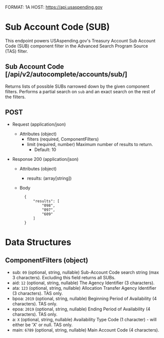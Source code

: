 FORMAT: 1A
HOST: https://api.usaspending.gov

# Sub Account Code (SUB)

This endpoint powers USAspending.gov's Treasury Account Sub Account Code (SUB) component filter in the Advanced Search Program Source (TAS) filter.

## Sub Account Code [/api/v2/autocomplete/accounts/sub/]

Returns lists of possible SUBs narrowed down by the given component filters. Performs a partial search on `sub` and an exact search on the rest of the filters.

## POST
+ Request (application/json)
    + Attributes (object)
        + filters (required, ComponentFilters)
        + limit (required, number)
            Maximum number of results to return.
            + Default: 10

+ Response 200 (application/json)
    + Attributes (object)
        + results: (array[string])

    + Body

            {
                "results": [
                    "098",
                    "097",
                    "609"
                ]
            }

# Data Structures

## ComponentFilters (object)
+ sub: `09` (optional, string, nullable)
    Sub-Account Code search string (max 3 characters). Excluding this field returns all SUBs.
+ aid: `12` (optional, string, nullable)
    The Agency Identifier (3 characters).
+ ata: `123` (optional, string, nullable)
    Allocation Transfer Agency Identifier (3 characters). TAS only.
+ bpoa: `2019` (optional, string, nullable)
    Beginning Period of Availability (4 characters). TAS only.
+ epoa: `2019` (optional, string, nullable)
    Ending Period of Availability (4 characters). TAS only.
+ a: `X` (optional, string, nullable)
    Availability Type Code (1 character) - will either be 'X' or null. TAS only.
+ main: `6789` (optional, string, nullable)
    Main Account Code (4 characters).
